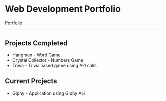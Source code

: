 # Web Development Portfolio

[Portfolio](https://defiledspec.github.io)

---
## Projects Completed

* Hangman - Word Game
* Crystal Collector - Numbers Game
* Trivia - Trivia based game using API calls

## Current Projects

* Giphy - Application using Giphy Api
